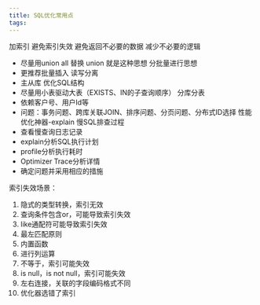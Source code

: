 ```yaml
---
title: SQL优化常用点
tags:
---
```


加索引
避免索引失效
避免返回不必要的数据
减少不必要的逻辑
- 尽量用union all 替换 union 就是这种思想
分批量进行思想
- 更推荐批量插入
读写分离
- 主从库
优化SQL结构
- 尽量用小表驱动大表（EXISTS、IN的子查询顺序）
分库分表
- 依赖客户号、用户Id等
- 问题：事务问题、跨库关联JOIN、排序问题、分页问题、分布式ID选择
性能优化神器-explain
慢SQL排查过程
- 查看慢查询日志记录
- explain分析SQL执行计划
- profile分析执行耗时
- Optimizer Trace分析详情
- 确定问题并采用相应的措施


索引失效场景：

1. 隐式的类型转换，索引无效
2. 查询条件包含or，可能导致索引失效
3. like通配符可能导致索引失效
4. 最左匹配原则
5. 内置函数
6. 进行列运算
7. 不等于，索引可能失效
8. is null，is not null，索引可能失效
9. 左右连接，关联的字段编码格式不同
10. 优化器选错了索引